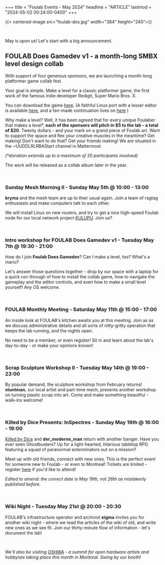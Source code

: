 +++
title = "Foulab Events - May 2024"
headline = "ARTICLE"
lastmod = "2024-05-02 00:24:00-0400"
+++

{{< centered-image src="foulab-dos.jpg" width="384" height="240">}}

<br/>

May is upon us! Let's start with a big announcement.


## FOULAB Does Gamedev v1 - a month-long SMBX level design collab

With support of four generous sponsors, we are launching a month-long platformer game collab fest.

Your goal is simple. Make a level for a classic platformer game, the first work of the famous indie developer Redigit, Super Mario Bros. X.

You can download the game [here](https://gamebanana.com/mods/40771). (A faithful Linux port with a lesser editor is available [here](https://wohlsoft.ru/projects/TheXTech/), and a fan-made continuation lives on [here](https://gamebanana.com/mods/504076) )

Why make a level? Well, it has been agreed that for every unique Foulaber that makes a level\*, **each of the sponsors will pitch in $5 to the lab - a total of $20**. Twenty dollars - and your mark on a grand piece of Foulab art. Want to support the space and flex your creative muscles in the meantime? Get making! Don't want to do that? Get your friends making! We are situated in the ~UUDDLRLRBAStart channel in Mattermost.

*(\*donation extends up to a maximum of 20 participants involved)*

The work will be released as a collab album later in the year.

<br/>

### Sunday Mesh Morning II - Sunday May 5th @ 10:00 - 13:00

**kryma** and the mesh team are up to their usual again. Join a team of ragtag enthusiasts and make computers talk to each other.

We will install Linux on new routers, and try to get a nice high-speed Foulab node for our local network project [KULUPU](https://kulupu.io). Join us?

<br/>

### Intro workshop for FOULAB Does Gamedev v1 - Tuesday May 7th @ 19:30 - 21:00

How do I join **Foulab Does Gamedev**? Can I make a level, too? What's a mario?

Let's answer those questions together - drop by our space with a laptop for a quick run-through of how to install the collab game, how to navigate the gameplay and the editor controls, and even how to make a small level yourself! Any OS welcome.

<br/>

### FOULAB Monthly Meeting - Saturday May 11th @ 15:00 - 17:00

An inside look at FOULAB's kitchen awaits you at this meeting. Join as as we discuss administrative details and all sorts of nitty-gritty operation that keeps the lab running, and the nights open.

No need to be a member, or even register! Sit in and learn about the lab's day-to-day - or make your opinions known!

<br/>

### Scrap Sculpture Workshop II - Tuesday May 14th @ 19:00 - 23:00

By popular demand, the sculpture workshop from February returns! **stuntman**, our local artist and part-time mech, presents another workshop on turning plastic scrap into art. Come and make something beautiful - walk-ins welcome!

<br/>

### Killed by Dice Presents: InSpectres - Sunday May 19th @ 16:00 - 19:00

[Killed by Dice](https://killedbydice.com) and **der_moderne_man** return with another banger. Have you ever seen Ghostbusters? Up for a light-hearted, hilarious tabletop RPG featuring a squad of paranormal exterminators out on a mission?

Meet up with old friends, connect with new ones. This is the perfect event for someone new to Foulab - or even to Montreal! Tickets are limited - register [here](https://www.eventbrite.com/e/inspectres-lets-play-this-game-of-ironic-horror-tragic-comedy-and-mind-blowing-property-damage-tickets-895681135387) if you'd like to attend!

_Edited to amend: the correct date is May 19th, not 26th as mistakenly published before._

<br/>

### Wiki Night - Tuesday May 21st @ 20:00 - 20:30

FOULAB's infrastructure operator and archivist **eigma** invites you for another wiki night - where we read the articles of the wiki of old, and write new ones as we see fit. Join our thirty-minute flow of information - let's document the lab!

<br/>

*We'll also be visiting [OSHWA](https://2024.oshwa.org/) - a summit for open hardware artists and hobbyists taking place this month in Montreal. Swing by our booth!*

